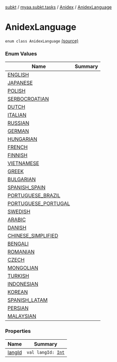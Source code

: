 [subkt](../../../index.md) / [myaa.subkt.tasks](../../index.md) / [Anidex](../index.md) / [AnidexLanguage](./index.md)

# AnidexLanguage

`enum class AnidexLanguage` [(source)](https://github.com/Myaamori/SubKt/blob/0.1.7/src/main/kotlin/myaa/subkt/tasks/tasks.kt#L1046)

### Enum Values

| Name | Summary |
|---|---|
| [ENGLISH](-e-n-g-l-i-s-h.md) |  |
| [JAPANESE](-j-a-p-a-n-e-s-e.md) |  |
| [POLISH](-p-o-l-i-s-h.md) |  |
| [SERBOCROATIAN](-s-e-r-b-o-c-r-o-a-t-i-a-n.md) |  |
| [DUTCH](-d-u-t-c-h.md) |  |
| [ITALIAN](-i-t-a-l-i-a-n.md) |  |
| [RUSSIAN](-r-u-s-s-i-a-n.md) |  |
| [GERMAN](-g-e-r-m-a-n.md) |  |
| [HUNGARIAN](-h-u-n-g-a-r-i-a-n.md) |  |
| [FRENCH](-f-r-e-n-c-h.md) |  |
| [FINNISH](-f-i-n-n-i-s-h.md) |  |
| [VIETNAMESE](-v-i-e-t-n-a-m-e-s-e.md) |  |
| [GREEK](-g-r-e-e-k.md) |  |
| [BULGARIAN](-b-u-l-g-a-r-i-a-n.md) |  |
| [SPANISH_SPAIN](-s-p-a-n-i-s-h_-s-p-a-i-n.md) |  |
| [PORTUGUESE_BRAZIL](-p-o-r-t-u-g-u-e-s-e_-b-r-a-z-i-l.md) |  |
| [PORTUGUESE_PORTUGAL](-p-o-r-t-u-g-u-e-s-e_-p-o-r-t-u-g-a-l.md) |  |
| [SWEDISH](-s-w-e-d-i-s-h.md) |  |
| [ARABIC](-a-r-a-b-i-c.md) |  |
| [DANISH](-d-a-n-i-s-h.md) |  |
| [CHINESE_SIMPLIFIED](-c-h-i-n-e-s-e_-s-i-m-p-l-i-f-i-e-d.md) |  |
| [BENGALI](-b-e-n-g-a-l-i.md) |  |
| [ROMANIAN](-r-o-m-a-n-i-a-n.md) |  |
| [CZECH](-c-z-e-c-h.md) |  |
| [MONGOLIAN](-m-o-n-g-o-l-i-a-n.md) |  |
| [TURKISH](-t-u-r-k-i-s-h.md) |  |
| [INDONESIAN](-i-n-d-o-n-e-s-i-a-n.md) |  |
| [KOREAN](-k-o-r-e-a-n.md) |  |
| [SPANISH_LATAM](-s-p-a-n-i-s-h_-l-a-t-a-m.md) |  |
| [PERSIAN](-p-e-r-s-i-a-n.md) |  |
| [MALAYSIAN](-m-a-l-a-y-s-i-a-n.md) |  |

### Properties

| Name | Summary |
|---|---|
| [langId](lang-id.md) | `val langId: `[`Int`](https://kotlinlang.org/api/latest/jvm/stdlib/kotlin/-int/index.html) |
